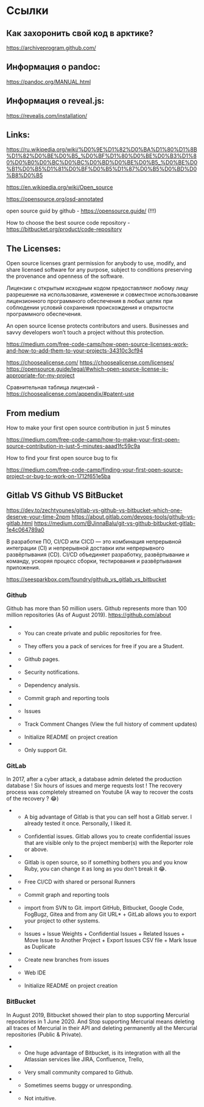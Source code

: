 # Ссылки

## Как захоронить свой код в арктике?
https://archiveprogram.github.com/

## Информация о pandoc:
https://pandoc.org/MANUAL.html

## Информация о reveal.js:
https://revealjs.com/installation/

## Links:

https://ru.wikipedia.org/wiki/%D0%9E%D1%82%D0%BA%D1%80%D1%8B%D1%82%D0%BE%D0%B5_%D0%BF%D1%80%D0%BE%D0%B3%D1%80%D0%B0%D0%BC%D0%BC%D0%BD%D0%BE%D0%B5_%D0%BE%D0%B1%D0%B5%D1%81%D0%BF%D0%B5%D1%87%D0%B5%D0%BD%D0%B8%D0%B5

https://en.wikipedia.org/wiki/Open_source

https://opensource.org/osd-annotated

open source guid by github - https://opensource.guide/ (!!!)

How to choose the best source code repository - https://bitbucket.org/product/code-repository

## The Licenses:

Open source licenses grant permission for anybody to use, modify, and share licensed software for any purpose, subject to conditions preserving the provenance and openness of the software. 

Лицензии с открытым исходным кодом предоставляют любому лицу разрешение на использование, изменение и совместное использование лицензионного программного обеспечения в любых целях при соблюдении условий сохранения происхождения и открытости программного обеспечения. 

An open source license protects contributors and users. Businesses and savvy developers won’t touch a project without this protection.



https://medium.com/free-code-camp/how-open-source-licenses-work-and-how-to-add-them-to-your-projects-34310c3cf94

https://choosealicense.com/
https://choosealicense.com/licenses/
https://opensource.guide/legal/#which-open-source-license-is-appropriate-for-my-project

Сравнительная таблица лицензий - https://choosealicense.com/appendix/#patent-use

## From medium

How to make your first open source contribution in just 5 minutes

https://medium.com/free-code-camp/how-to-make-your-first-open-source-contribution-in-just-5-minutes-aaad1fc59c9a

How to find your first open source bug to fix

https://medium.com/free-code-camp/finding-your-first-open-source-project-or-bug-to-work-on-1712f651e5ba

## Gitlab VS Github VS BitBucket

https://dev.to/zechtyounes/gitlab-vs-github-vs-bitbucket-which-one-deserve-your-time-2npm
https://about.gitlab.com/devops-tools/github-vs-gitlab.html
https://medium.com/@JinnaBalu/git-vs-github-bitbucket-gitlab-1e4c064789a0

В разработке ПО, CI/CD или CICD — это комбинация непрерывной интеграции (CI) и непрерывной доставки или непрерывного развёртывания (CD). CI/CD объединяет разработку, развёртывание и команду, ускоряя процесс сборки, тестирования и развёртывания приложения.

https://seesparkbox.com/foundry/github_vs_gitlab_vs_bitbucket

### Github

Github has more than 50 million users. Github represents more than 100 million repositories (As of August 2019). https://github.com/about

* + You can create private and public repositories for free.
* + They offers you a pack of services for free if you are a Student.
* + Github pages.
* + Security notifications.
* + Dependency analysis.
* + Commit graph and reporting tools
* + Issues
* + Track Comment Changes (View the full history of comment updates)
* + Initialize README on project creation
* - Only support Git.

### GitLab

In 2017, after a cyber attack, a database admin deleted the production database ! Six hours of issues and merge requests lost ! The recovery process was completely streamed on Youtube (A way to recover the costs of the recovery ? 😂)

* + A big advantage of Gitlab is that you can self host a Gitlab server. I already tested it once. Personally, I liked it.
* + Confidential issues. Gitlab allows you to create confidential issues that are visible only to the project member(s) with the Reporter role or above.
* + Gitlab is open source, so if something bothers you and you know Ruby, you can change it as long as you don't break it 😂.
* + Free CI/CD with shared or personal Runners
* + Commit graph and reporting tools
* + import from SVN to Git. import GitHub, Bitbucket, Google Code, FogBugz, Gitea and from any Git URL* + GitLab allows you to export your project to other systems.
* + Issues + Issue Weights + Confidential Issues + Related Issues + Move Issue to Another Project + Export Issues CSV file + Mark Issue as Duplicate
* + Create new branches from issues
* + Web IDE
* + Initialize README on project creation

### BitBucket

In August 2019, Bitbucket showed their plan to stop supporting Mercurial repositories in 1 June 2020. And Stop supporting Mercurial means deleting all traces of Mercurial in their API and deleting permanently all the Mercurial repositories (Public & Private).

* + One huge advantage of Bitbucket, is its integration with all the Atlassian services like JIRA, Confluence, Trello,

* - Very small community compared to Github.
* - Sometimes seems buggy or unresponding.
* - Not intuitive.



